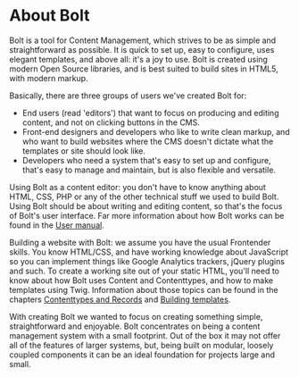 About Bolt
==========

Bolt is a tool for Content Management, which strives to be as simple and
straightforward as possible. It is quick to set up, easy to configure, uses
elegant templates, and above all: it's a joy to use. Bolt is created using
modern Open Source libraries, and is best suited to build sites in HTML5, with
modern markup.

Basically, there are three groups of users we've created Bolt for:

 - End users (read 'editors') that want to focus on producing and editing
   content, and not on clicking buttons in the CMS.
 - Front-end designers and developers who like to write clean markup, and who
   want to build websites where the CMS doesn't dictate what the templates or
   site should look like.
 - Developers who need a system that's easy to set up and configure, that's
   easy to manage and maintain, but is also flexible and versatile.

Using Bolt as a content editor: you don't have to know anything about HTML,
CSS, PHP or any of the other technical stuff we used to build Bolt. Using Bolt
should be about writing and editing content, so that's the focus of Bolt's user
interface. Far more information about how Bolt works can be found in the
[User manual](http://manual.bolt.cm/).

Building a website with Bolt: we assume you have the usual Frontender skills.
You know HTML/CSS, and have working knowledge about JavaScript so you can
implement things like Google Analytics trackers, jQuery plugins and such. To
create a working site out of your static HTML, you'll need to know about how
Bolt uses Content and Contenttypes, and how to make templates using Twig.
Information about those topics can be found in the chapters
[Contenttypes and Records](/contenttypes-and-records) and
[Building templates](/building-templates).

With creating Bolt we wanted to focus on creating something simple,
straightforward and enjoyable. Bolt concentrates on being a content management
system with a small footprint. Out of the box it may not offer all of the
features of larger systems, but, being built on modular, loosely coupled
components it can be an ideal foundation for projects large and small.
